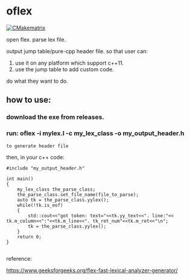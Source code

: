 # oflex

[![CMakematrix](https://github.com/Jiangshan00001/oflex/actions/workflows/cmake_matrix.yml/badge.svg?branch=master)](https://github.com/Jiangshan00001/oflex/actions/workflows/cmake_matrix.yml)


open flex.
parse lex file.



output jump table/pure-cpp header file.
so that user can:
1. use it on any platform which support c++11.
2. use the jump table to add custom code.

do what they want to do.


## how to use:

### download the exe from releases.
### run: oflex -i mylex.l -c my_lex_class -o my_output_header.h
    to generate header file

then, in your c++ code:

```
#include "my_output_header.h"

int main()
{
    my_lex_class the_parse_class;
    the_parse_class.set_file_name(file_to_parse);
    auto tk = the_parse_class.yylex();
    while(!tk.is_eof)
    {
        std::cout<<"got token: text="<<tk.yy_text<<". line:"<< tk.m_column<<":"<<tk.m_line<<". tk_ret_num"<<tk.m_ret<<"\n";
        tk = the_parse_class.yylex();
    }
    return 0;
}


```





reference:


https://www.geeksforgeeks.org/flex-fast-lexical-analyzer-generator/
